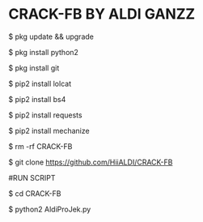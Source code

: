 # CRACK-FB  BY ALDI GANZZ

$ pkg update && upgrade

$ pkg install python2

$ pkg install git

$ pip2 install lolcat

$ pip2 install bs4

$ pip2 install requests

$ pip2 install mechanize

$ rm -rf CRACK-FB

$ git clone https://github.com/HiiALDI/CRACK-FB


#RUN SCRIPT

$ cd CRACK-FB

$ python2 AldiProJek.py


 


